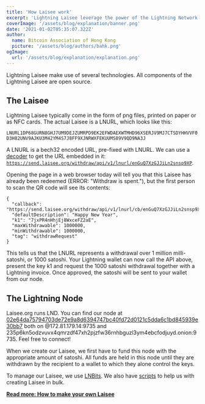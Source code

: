 ```yaml
---
title: 'How Laisee work'
excerpt: 'Lightning Laisee leverage the power of the Lightning Network to make it easy to gift money to anyone. Until they are withdrawn, the satoshi you gift are kept on our own custodial wallet. Alternatively, you can run your own wallet on a node to which you have the keys.'
coverImage: '/assets/blog/explanation/banner.png'
date: '2021-01-02T05:35:07.322Z'
author:
  name: Bitcoin Association of Hong Kong
  picture: '/assets/blog/authors/bahk.png'
ogImage:
  url: '/assets/blog/explanation/explanation.png'
---
```


Lightning Laisee make use of several technologies. All components of the Lightning Laisee are open source.

## The Laisee

Lightning Laisee typically come in the form of png files, printed on paper or as NFC cards. The actual Laisee is a LNURL, which looks like this:

`LNURL1DP68GURN8GHJ7UM9DEJZUMRPD9EK2EFWDAEXWTMHD96XSERJV9MJ7CTSDYHHVVF0D3H82UNV9AJKU3M42YM4S7J8FF9XJNRWXFEKUUMS89V9QD9NA3J`

A LNURL is a bech32 encoded URL, pre-fixed with LNURL. We can use a [decoder](https://lnurl.fiatjaf.com/codec/) to get the URL embedded in it: [`https://send.laisee.org/withdraw/api/v1/lnurl/enGuQ7XzGJJiLn2snsp9XP`](https://send.laisee.org/withdraw/api/v1/lnurl/enGuQ7XzGJJiLn2snsp9XP).

Opening the page in a web browser today will tell you that this Laisee has already been redeemed (ERROR: "Withdraw is spent."), but the first person to scan the QR code will see its contents:

```
{
  "callback": "https://send.laisee.org/withdraw/api/v1/lnurl/cb/enGuQ7XzGJJiLn2snsp9XP", 
  "defaultDescription": "Happy New Year", 
  "k1": "7jxPR4nHhjEj8WxceFZ2aE", 
  "maxWithdrawable": 1000000, 
  "minWithdrawable": 1000000, 
  "tag": "withdrawRequest"
}
```

This tells us that the LNURL represents a withdrawal over 1 million milli-satoshi, or 1000 satoshi. Your Lightning wallet can now call the API above, present the key k1 and request the 1000 satoshi withdrawal together with a Lightning invoice. Once approved, the satoshi will be sent to your wallet from our node.

## The Lightning Node

Laisee.org runs LND. You can find our node at [02e64da75794703de72e9a8d6394747bc40fd72d0121c5dda6c1bd845939e30bb7](https://terminal.lightning.engineering/#/02e64da75794703de72e9a8d6394747bc40fd72d0121c5dda6c1bd845939e30bb7) both on @172.81.179.14:9735 and 235p6kn5odzvuvx4qmrzdf47xh2pjzfw36rnhbguzl3ym4ebcfodjuyd.onion:9735. Feel free to connect!

When we create our Laisee, we first have to fund this node with the appropriate amount of satoshi. All funds are held in this node until they are withdrawn by the recipient to a wallet to which they alone control the keys.

To manage our Laisee, we use [LNBits](https://lnbits.com/). We also have [scripts](https://github.com/bitkarrot/lntools) to help us with creating Laisee in bulk.

**[Read more: How to make your own Laisee](/sendlaisee)** 

